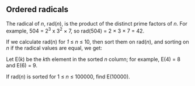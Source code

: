 ## Ordered radicals

The radical of <i>n</i>, rad(<i>n</i>), is the product of the distinct prime factors of <i>n</i>. For example, 504 = 2<sup>3</sup> x 3<sup>2</sup> &#xD7; 7, so rad(504) = 2 &#xD7; 3 &#xD7; 7 = 42.

If we calculate rad(<i>n</i>) for <i>1</i> &#x2264; <i>n</i> &#x2264; 10, then sort them on rad(<i>n</i>), and sorting on <i>n</i> if the radical values are equal, we get:

Let E(<i>k</i>) be the <i>k</i>th element in the sorted <i>n</i> column; for example, E(4) = 8 and E(6) = 9.

If rad(<i>n</i>) is sorted for 1 &#x2264; <i>n</i> &#x2264; 100000, find E(10000).
